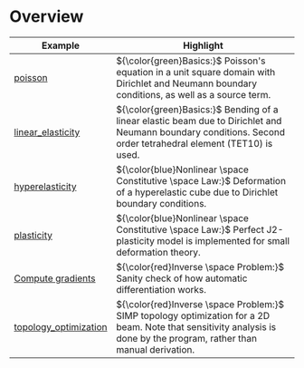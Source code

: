 # Overview

| Example                                                      | Highlight                                                    |
| ------------------------------------------------------------ | ------------------------------------------------------------ |
| [poisson](poisson) | ${\color{green}Basics:}$  Poisson's equation in a unit square domain with Dirichlet and Neumann boundary conditions, as well as a source term. |
| [linear_elasticity](linear_elasticity) | ${\color{green}Basics:}$  Bending of a linear elastic beam due to Dirichlet and Neumann boundary conditions. Second order tetrahedral element (TET10) is used. |
| [hyperelasticity](hyperelasticity) | ${\color{blue}Nonlinear \space Constitutive \space Law:}$ Deformation of a hyperelastic cube due to Dirichlet boundary conditions. |
| [plasticity](plasticity) | ${\color{blue}Nonlinear \space Constitutive \space Law:}$ Perfect J2-plasticity model is implemented for small deformation theory. |
| [Compute gradients](compute_gradients) | ${\color{red}Inverse \space Problem:}$ Sanity check of how automatic differentiation works. |
| [topology_optimization](topology_optimization) | ${\color{red}Inverse \space Problem:}$ SIMP topology optimization for a 2D beam. Note that sensitivity analysis is done by the program, rather than manual derivation. |
